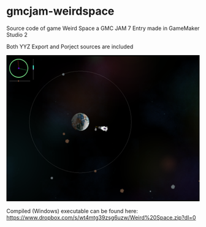 # gmcjam-weirdspace
Source code of game Weird Space a GMC JAM 7 Entry made in GameMaker Studio 2

Both YYZ Export and Porject sources are included

![Screen shot](/shots/shot.png)


Compiled (Windows) executable can be found here:
https://www.dropbox.com/s/wt4mtg39zsg6uzw/Weird%20Space.zip?dl=0
